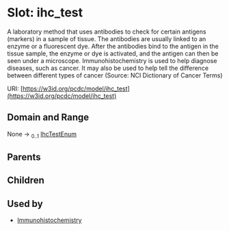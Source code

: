 
# Slot: ihc_test


A laboratory method that uses antibodies to check for certain antigens (markers) in a sample of tissue. The antibodies are usually linked to an enzyme or a fluorescent dye. After the antibodies bind to the antigen in the tissue sample, the enzyme or dye is activated, and the antigen can then be seen under a microscope. Immunohistochemistry is used to help diagnose diseases, such as cancer. It may also be used to help tell the difference between different types of cancer (Source: NCI Dictionary of Cancer Terms)

URI: [https://w3id.org/pcdc/model/ihc_test](https://w3id.org/pcdc/model/ihc_test)


## Domain and Range

None &#8594;  <sub>0..1</sub> [IhcTestEnum](IhcTestEnum.md)

## Parents


## Children


## Used by

 * [Immunohistochemistry](Immunohistochemistry.md)
